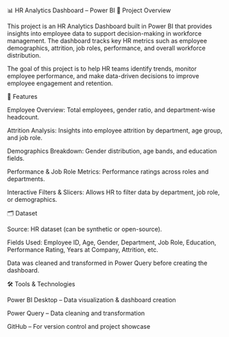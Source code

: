 📊 HR Analytics Dashboard – Power BI
📌 Project Overview

This project is an HR Analytics Dashboard built in Power BI that provides insights into employee data to support decision-making in workforce management. The dashboard tracks key HR metrics such as employee demographics, attrition, job roles, performance, and overall workforce distribution.

The goal of this project is to help HR teams identify trends, monitor employee performance, and make data-driven decisions to improve employee engagement and retention.

🚀 Features

Employee Overview: Total employees, gender ratio, and department-wise headcount.

Attrition Analysis: Insights into employee attrition by department, age group, and job role.

Demographics Breakdown: Gender distribution, age bands, and education fields.

Performance & Job Role Metrics: Performance ratings across roles and departments.

Interactive Filters & Slicers: Allows HR to filter data by department, job role, or demographics.

🗂️ Dataset

Source: HR dataset (can be synthetic or open-source).

Fields Used: Employee ID, Age, Gender, Department, Job Role, Education, Performance Rating, Years at Company, Attrition, etc.

Data was cleaned and transformed in Power Query before creating the dashboard.

🛠️ Tools & Technologies

Power BI Desktop – Data visualization & dashboard creation

Power Query – Data cleaning and transformation

GitHub – For version control and project showcase

   
 

